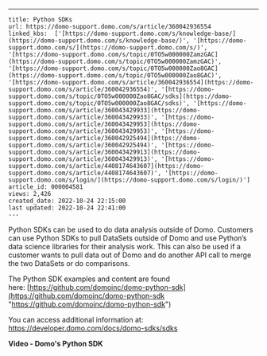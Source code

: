 ---
    title: Python SDKs
    url: https://domo-support.domo.com/s/article/360042936554
    linked_kbs:  ['[https://domo-support.domo.com/s/knowledge-base/](https://domo-support.domo.com/s/knowledge-base/)', '[https://domo-support.domo.com/s/](https://domo-support.domo.com/s/)', '[https://domo-support.domo.com/s/topic/0TO5w000000ZamzGAC](https://domo-support.domo.com/s/topic/0TO5w000000ZamzGAC)', '[https://domo-support.domo.com/s/topic/0TO5w000000Zao8GAC](https://domo-support.domo.com/s/topic/0TO5w000000Zao8GAC)', '[https://domo-support.domo.com/s/article/360042936554](https://domo-support.domo.com/s/article/360042936554)', '[https://domo-support.domo.com/s/topic/0TO5w000000Zao8GAC/sdks](https://domo-support.domo.com/s/topic/0TO5w000000Zao8GAC/sdks)', '[https://domo-support.domo.com/s/article/360043429933](https://domo-support.domo.com/s/article/360043429933)', '[https://domo-support.domo.com/s/article/360043429953](https://domo-support.domo.com/s/article/360043429953)', '[https://domo-support.domo.com/s/article/360042925494](https://domo-support.domo.com/s/article/360042925494)', '[https://domo-support.domo.com/s/article/360043429913](https://domo-support.domo.com/s/article/360043429913)', '[https://domo-support.domo.com/s/article/4408174643607](https://domo-support.domo.com/s/article/4408174643607)', '[https://domo-support.domo.com/s/login/](https://domo-support.domo.com/s/login/)']
    article_id: 000004581
    views: 2,426
    created_date: 2022-10-24 22:15:00
    last updated: 2022-10-24 22:41:00
    ---



Python SDKs can be used to do data analysis outside of Domo. Customers can use Python SDKs to pull DataSets outside of Domo and use Python’s data science libraries for their analysis work. This can also be used if a customer wants to pull data out of Domo and do another API call to merge the two DataSets or do comparisons.


The Python SDK examples and content are found here: [https://github.com/domoinc/domo-python-sdk](https://github.com/domoinc/domo-python-sdk "https://github.com/domoinc/domo-python-sdk")


You can access additional information at: <https://developer.domo.com/docs/domo-sdks/sdks>


**Video - Domo's Python SDK**


